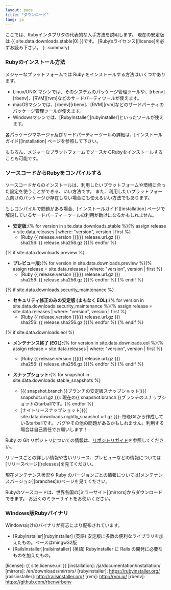 ```yaml
---
layout: page
title: "ダウンロード"
lang: ja
---
```


ここでは、Rubyインタプリタの代表的な入手方法を説明します。
現在の安定版は {{ site.data.downloads.stable[0] }}です。
[Ruby’sライセンス][license]を必ずお読み下さい。
{: .summary}

### Rubyのインストール方法

メジャーなプラットフォームでは Ruby をインストールする方法はいくつかあります。

* Linux/UNIX マシンでは、そのシステムのパッケージ管理ツールや、[rbenv][rbenv]、[RVM][rvm]などのサードパーティツールが使えます。
* macOSマシンでは、[rbenv][rbenv]、[RVM][rvm]などのサードパーティのパッケージ管理ツールが使えます。
* Windowsマシンでは、[RubyInstaller][rubyinstaller]といったツールが使えます。

各パッケージマネージャ及びサードパーティーツールの詳細は、[インストールガイド][installation] ページを参照して下さい。

もちろん、メジャーなプラットフォームでソースからRubyをインストールすることも可能です。

### ソースコードからRubyをコンパイルする

ソースコードからのインストールは、利用したいプラットフォームや環境に合った設定を使うことができる、いい方法です。
また、利用したいプラットフォーム向けのパッケージが存在しない場合にも使えるいい方法でもあります。

もしコンパイルで問題がある場合、[インストールガイド][installation] ページで解説しているサードパーティーツールの利用が助けになるかもしれません。

* **安定版:**{% for version in site.data.downloads.stable %}{% assign release = site.data.releases | where: "version", version | first %}
  * [Ruby {{ release.version }}]({{ release.url.gz }})<br>
    sha256: {{ release.sha256.gz }}{% endfor %}

{% if site.data.downloads.preview %}
* **プレビュー版:**{% for version in site.data.downloads.preview %}{% assign release = site.data.releases | where: "version", version | first %}
  * [Ruby {{ release.version }}]({{ release.url.gz }})<br>
    sha256: {{ release.sha256.gz }}{% endfor %}
{% endif %}

{% if site.data.downloads.security_maintenance %}
* **セキュリティ修正のみの安定版 (まもなく EOL):**{% for version in site.data.downloads.security_maintenance %}{% assign release = site.data.releases | where: "version", version | first %}
  * [Ruby {{ release.version }}]({{ release.url.gz }})<br>
    sha256: {{ release.sha256.gz }}{% endfor %}
{% endif %}

{% if site.data.downloads.eol %}
* **メンテナンス終了 (EOL):**{% for version in site.data.downloads.eol %}{% assign release = site.data.releases | where: "version", version | first %}
  * [Ruby {{ release.version }}]({{ release.url.gz }})<br>
    sha256: {{ release.sha256.gz }}{% endfor %}
{% endif %}

* **スナップショット:**{% for snapshot in site.data.downloads.stable_snapshots %}
  * [{{ snapshot.branch }}ブランチの安定版スナップショット]({{ snapshot.url.gz }}):
    現在の{{ snapshot.branch }}ブランチのスナップショットのtarballです。{% endfor %}
  * [ナイトリースナップショット]({{ site.data.downloads.nightly_snapshot.url.gz }}):
    毎晩Gitから作成しているtarballです。
    バグやその他の問題があるかもしれません。利用する場合は自己責任でお願いします！

Ruby の Git リポジトリについての情報は、[リポジトリガイド](/ja/documentation/repository-guide)を参照してください。

リリースごとの詳しい情報や古いリリース、プレビューなどの情報については[リリースページ][releases]を見てください。

現在メンテナンス状況や Ruby のバージョンごとの情報については[メンテナンスバージョン][branches]のページを見てください。

Rubyのソースコードは、世界各国の[ミラーサイト][mirrors]からダウンロードできます。
お近くのミラーサイトをお使いください。

### Windows版Rubyバイナリ

Windows向けのバイナリが有志により配布されています。

* [RubyInstaller][rubyinstaller] (英語)
  安定版に多数の便利なライブラリを加えたもの。ベースはmingw32版
* [RailsInstaller][railsinstaller] (英語)
  RubyInstaller に Rails の開発に必要なものを加えたもの。

[license]: {{ site.license.url }}
[installation]: /ja/documentation/installation/
[mirrors]: /en/downloads/mirrors/
[rubyinstaller]: https://rubyinstaller.org/
[railsinstaller]: http://railsinstaller.org/
[rvm]: http://rvm.io/
[rbenv]: https://github.com/rbenv/rbenv
